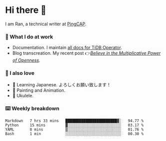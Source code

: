 # Hi there 👋

I am Ran, a technical writer at [PingCAP](https://pingcap.com/).

### 📝 What I do at work

- Documentation. I maintain [all docs for TiDB Operator](https://github.com/pingcap/docs-tidb-operator).
- Blog transcreation. My recent post 👉[*Believe in the Multiplicative Power of Openness*](https://pingcap.com/blog/believe-in-the-multiplicative-power-of-openness-open-source-community).

### 🤠 I also love

- 💬 Learning Japanese. よろしくお願い致します！ 
- 🎨 Painting and Animation. 
- 🎵 Ukulele.

### ⌨️ Weekly breakdown

<!--START_SECTION:waka-->
```text
Markdown   7 hrs 33 mins   ███████████████████████▓░   94.77 % 
Python     15 mins         ▓░░░░░░░░░░░░░░░░░░░░░░░░   03.17 % 
YAML       8 mins          ▒░░░░░░░░░░░░░░░░░░░░░░░░   01.76 % 
Bash       1 min           ░░░░░░░░░░░░░░░░░░░░░░░░░   00.30 % 
```
<!--END_SECTION:waka-->

